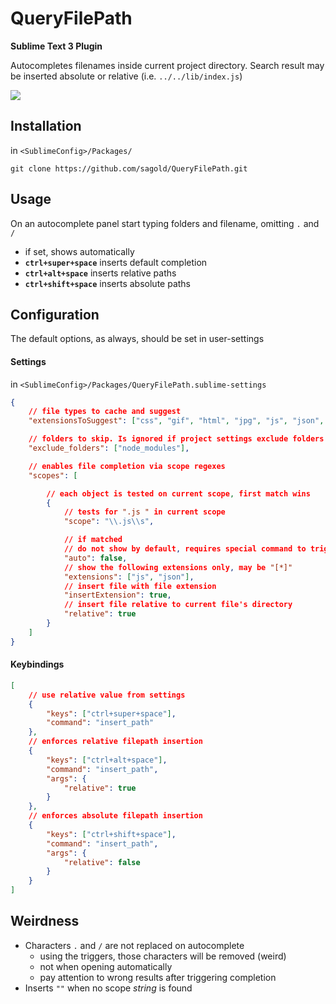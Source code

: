 # QueryFilePath

__Sublime Text 3 Plugin__

Autocompletes filenames inside current project directory. Search result may be inserted absolute or relative (i.e. `../../lib/index.js`)

<img src="https://raw.githubusercontent.com/sagold/QueryFilePath/master/QueryFilePathDemo.gif" />

## Installation

in `<SublimeConfig>/Packages/`

`git clone https://github.com/sagold/QueryFilePath.git`


## Usage

On an autocomplete panel start typing folders and filename, omitting `.` and `/`

- if set, shows automatically
- __`ctrl+super+space`__ inserts default completion
- __`ctrl+alt+space`__ inserts relative paths
- __`ctrl+shift+space`__ inserts absolute paths

## Configuration

The default options, as always, should be set in user-settings

#### Settings

in `<SublimeConfig>/Packages/QueryFilePath.sublime-settings`

```json
{
	// file types to cache and suggest
	"extensionsToSuggest": ["css", "gif", "html", "jpg", "js", "json", "md", "png"],

	// folders to skip. Is ignored if project settings exclude folders
	"exclude_folders": ["node_modules"],

	// enables file completion via scope regexes
	"scopes": [

		// each object is tested on current scope, first match wins
		{
			// tests for ".js " in current scope
			"scope": "\\.js\\s",

			// if matched
			// do not show by default, requires special command to trigger
			"auto": false,
			// show the following extensions only, may be "[*]"
			"extensions": ["js", "json"],
			// insert file with file extension
			"insertExtension": true,
			// insert file relative to current file's directory
			"relative": true
		}
	]
}
```

#### Keybindings

```json
[
	// use relative value from settings
    {
        "keys": ["ctrl+super+space"],
        "command": "insert_path"
    },
    // enforces relative filepath insertion
    {
        "keys": ["ctrl+alt+space"],
        "command": "insert_path",
        "args": {
            "relative": true
        }
    },
    // enforces absolute filepath insertion
    {
        "keys": ["ctrl+shift+space"],
        "command": "insert_path",
        "args": {
            "relative": false
        }
    }
]
```


## Weirdness

- Characters `.` and `/` are not replaced on autocomplete
	- using the triggers, those characters will be removed (weird)
	- not when opening automatically
	- pay attention to wrong results after triggering completion
- Inserts `""` when no scope *string* is found


